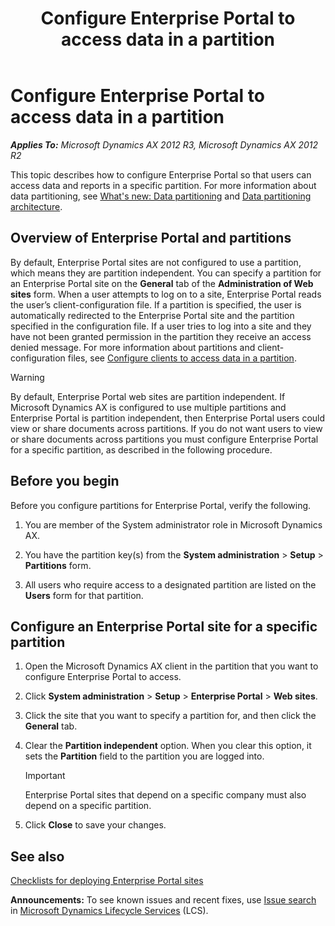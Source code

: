 ﻿---
title: Configure Enterprise Portal to access data in a partition
TOCTitle: Configure Enterprise Portal to access data in a partition
ms:assetid: 53b2e382-28ee-46f5-a337-5d6f7894dabc
ms:mtpsurl: https://technet.microsoft.com/en-us/library/JJ670113(v=AX.60)
ms:contentKeyID: 49478231
ms.date: 04/18/2014
mtps_version: v=AX.60
---

# Configure Enterprise Portal to access data in a partition 


_**Applies To:** Microsoft Dynamics AX 2012 R3, Microsoft Dynamics AX 2012 R2_

This topic describes how to configure Enterprise Portal so that users can access data and reports in a specific partition. For more information about data partitioning, see [What's new: Data partitioning](what-s-new-data-partitioning.md) and [Data partitioning architecture](data-partitioning-architecture.md).

## Overview of Enterprise Portal and partitions

By default, Enterprise Portal sites are not configured to use a partition, which means they are partition independent. You can specify a partition for an Enterprise Portal site on the **General** tab of the **Administration of Web sites** form. When a user attempts to log on to a site, Enterprise Portal reads the user’s client-configuration file. If a partition is specified, the user is automatically redirected to the Enterprise Portal site and the partition specified in the configuration file. If a user tries to log into a site and they have not been granted permission in the partition they receive an access denied message. For more information about partitions and client-configuration files, see [Configure clients to access data in a partition](configure-clients-to-access-data-in-a-partition.md).


> [!WARNING]
> <P>By default, Enterprise Portal web sites are partition independent. If Microsoft Dynamics AX is configured to use multiple partitions and Enterprise Portal is partition independent, then Enterprise Portal users could view or share documents across partitions. If you do not want users to view or share documents across partitions you must configure Enterprise Portal for a specific partition, as described in the following procedure.</P>



## Before you begin

Before you configure partitions for Enterprise Portal, verify the following.

1.  You are member of the System administrator role in Microsoft Dynamics AX.

2.  You have the partition key(s) from the **System administration** \> **Setup** \> **Partitions** form.

3.  All users who require access to a designated partition are listed on the **Users** form for that partition.

## Configure an Enterprise Portal site for a specific partition

1.  Open the Microsoft Dynamics AX client in the partition that you want to configure Enterprise Portal to access.

2.  Click **System administration** \> **Setup** \> **Enterprise Portal** \> **Web sites**.

3.  Click the site that you want to specify a partition for, and then click the **General** tab.

4.  Clear the **Partition independent** option. When you clear this option, it sets the **Partition** field to the partition you are logged into.
    

    > [!IMPORTANT]
    > <P>Enterprise Portal sites that depend on a specific company must also depend on a specific partition.</P>



5.  Click **Close** to save your changes.

## See also

[Checklists for deploying Enterprise Portal sites](checklists-for-deploying-enterprise-portal-sites.md)

  
**Announcements:** To see known issues and recent fixes, use [Issue search](http://go.microsoft.com/fwlink/?linkid=389258) in [Microsoft Dynamics Lifecycle Services](http://go.microsoft.com/fwlink/?linkid=306505) (LCS).

